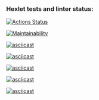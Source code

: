 ### Hexlet tests and linter status:
[![Actions Status](https://github.com/Dron-N-82/python-project-49/actions/workflows/hexlet-check.yml/badge.svg)](https://github.com/Dron-N-82/python-project-49/actions)

[![Maintainability](https://api.codeclimate.com/v1/badges/dfccce44500e52143fdc/maintainability)](https://codeclimate.com/github/Dron-N-82/python-project-49/maintainability)

[![asciicast](https://asciinema.org/a/TardnTD6dAmBiWXl9eoBAJkIS.svg)](https://asciinema.org/a/TardnTD6dAmBiWXl9eoBAJkIS)

[![asciicast](https://asciinema.org/a/sPJR6fGODrs0bbio0pp1cbA4e.svg)](https://asciinema.org/a/sPJR6fGODrs0bbio0pp1cbA4e)

[![asciicast](https://asciinema.org/a/coVbO7AbaLuPtD5fHWmex9Sfs.svg)](https://asciinema.org/a/coVbO7AbaLuPtD5fHWmex9Sfs)

[![asciicast](https://asciinema.org/a/mNeMW6cExtHgEfC4kB6ORvt6J.svg)](https://asciinema.org/a/mNeMW6cExtHgEfC4kB6ORvt6J)

[![asciicast](https://asciinema.org/a/SaTUCHzvjGGL0NIgIWGgqueZW.svg)](https://asciinema.org/a/SaTUCHzvjGGL0NIgIWGgqueZW)
